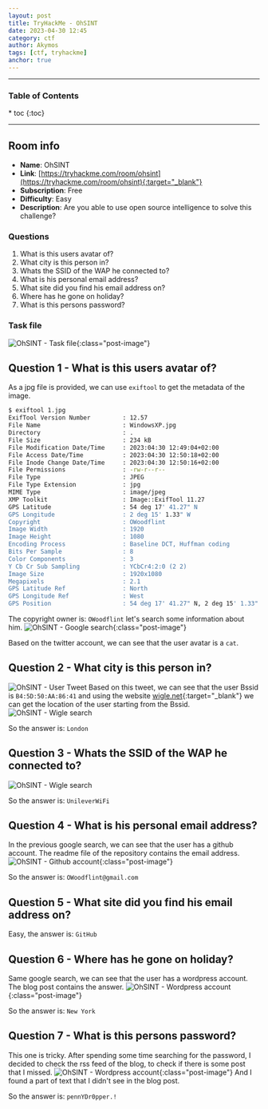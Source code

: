 ```yaml
---
layout: post
title: TryHackMe - OhSINT
date: 2023-04-30 12:45
category: ctf
author: Akymos
tags: [ctf, tryhackme]
anchor: true
---
```


<hr>
<h3>Table of Contents</h3>
<nav class="toc">
* toc
{:toc}
</nav>
<hr>
<div class="pb-1" />

## Room info
- **Name**: OhSINT
- **Link**: [https://tryhackme.com/room/ohsint](https://tryhackme.com/room/ohsint){:target="_blank"}
- **Subscription**: Free
- **Difficulty**: Easy
- **Description**: Are you able to use open source intelligence to solve this challenge?

### Questions
1. What is this users avatar of?
2. What city is this person in?
3. Whats the SSID of the WAP he connected to?
4. What is his personal email address?
5. What site did you find his email address on?
6. Where has he gone on holiday?
7. What is this persons password?

### Task file
![OhSINT - Task file](/assets/images/ctf-ohsint/01.jpg){:class="post-image"}

## Question 1 - What is this users avatar of?
As a jpg file is provided, we can use `exiftool` to get the metadata of the image.

``` bash
$ exiftool 1.jpg
ExifTool Version Number         : 12.57
File Name                       : WindowsXP.jpg
Directory                       : .
File Size                       : 234 kB
File Modification Date/Time     : 2023:04:30 12:49:04+02:00
File Access Date/Time           : 2023:04:30 12:50:18+02:00
File Inode Change Date/Time     : 2023:04:30 12:50:16+02:00
File Permissions                : -rw-r--r--
File Type                       : JPEG
File Type Extension             : jpg
MIME Type                       : image/jpeg
XMP Toolkit                     : Image::ExifTool 11.27
GPS Latitude                    : 54 deg 17' 41.27" N
GPS Longitude                   : 2 deg 15' 1.33" W
Copyright                       : OWoodflint
Image Width                     : 1920
Image Height                    : 1080
Encoding Process                : Baseline DCT, Huffman coding
Bits Per Sample                 : 8
Color Components                : 3
Y Cb Cr Sub Sampling            : YCbCr4:2:0 (2 2)
Image Size                      : 1920x1080
Megapixels                      : 2.1
GPS Latitude Ref                : North
GPS Longitude Ref               : West
GPS Position                    : 54 deg 17' 41.27" N, 2 deg 15' 1.33" W
```
The copyright owner is: `OWoodflint` let's search some information about him.
![OhSINT - Google search](/assets/images/ctf-ohsint/02.png){:class="post-image"}

Based on the twitter account, we can see that the user avatar is a `cat`.

## Question 2 - What city is this person in?
![OhSINT - User Tweet](/assets/images/ctf-ohsint/03.png)
Based on this tweet, we can see that the user Bssid is `B4:5D:50:AA:86:41` and using the website [wigle.net](https://wigle.net/){:target="_blank"} we can get the location of the user starting from the Bssid.
![OhSINT - Wigle search](/assets/images/ctf-ohsint/04.png)

So the answer is: `London`

## Question 3 - Whats the SSID of the WAP he connected to?
![OhSINT - Wigle search](/assets/images/ctf-ohsint/05.png)

So the answer is: `UnileverWiFi`

## Question 4 - What is his personal email address?
In the previous google search, we can see that the user has a github account.
The readme file of the repository contains the email address.
![OhSINT - Github account](/assets/images/ctf-ohsint/06.png){:class="post-image"}

So the answer is: `OWoodflint@gmail.com`

## Question 5 - What site did you find his email address on?
Easy, the answer is: `GitHub`

## Question 6 - Where has he gone on holiday?
Same google search, we can see that the user has a wordpress account.
The blog post contains the answer.
![OhSINT - Wordpress account](/assets/images/ctf-ohsint/07.png){:class="post-image"}

So the answer is: `New York`

## Question 7 - What is this persons password?
This one is tricky. After spending some time searching for the password, I decided to check the rss feed of the blog, to check if there is some post that I missed.
![OhSINT - Wordpress account](/assets/images/ctf-ohsint/08.png){:class="post-image"}
And I found a part of text that I didn't see in the blog post.

So the answer is: `pennYDr0pper.!`